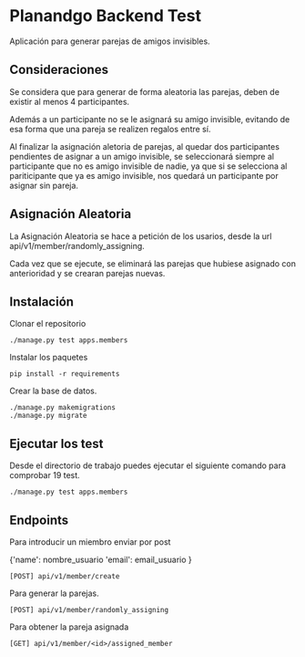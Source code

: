 # Planandgo Backend Test

Aplicación para generar parejas de amigos invisibles.


## Consideraciones 

Se considera que para generar de forma aleatoria las parejas, deben de existir al menos 4 participantes.

Además a un participante no se le asignará su amigo invisible, evitando de esa forma que una pareja se realizen regalos entre sí.

Al finalizar la asignación aletoria de parejas, al quedar dos participantes pendientes de asignar a un amigo invisible, se seleccionará siempre al participante que no es amigo invisible de nadie, ya que si se
selecciona al pariticipante que ya es amigo invisible, nos quedará un participante por asignar sin pareja.

## Asignación Aleatoria

La Asignación Aleatoria se hace a petición de los usarios, desde la url api/v1/member/randomly_assigning.

Cada vez que se ejecute, se eliminará las parejas que hubiese asignado con anterioridad y se crearan parejas nuevas.


## Instalación

Clonar el repositorio

```
./manage.py test apps.members
```

Instalar los paquetes

```
pip install -r requirements
```


Crear la base de datos.

```
./manage.py makemigrations
./manage.py migrate
```

## Ejecutar los test

Desde el directorio de trabajo puedes ejecutar el siguiente comando para comprobar 19 test.

```
./manage.py test apps.members
```

## Endpoints

Para introducir un miembro enviar por post  

{'name': nombre_usuario
 'email': email_usuario }

```
[POST] api/v1/member/create 
``` 

Para generar la parejas.

```
[POST] api/v1/member/randomly_assigning 
``` 

Para obtener la pareja asignada

```
[GET] api/v1/member/<id>/assigned_member
``` 